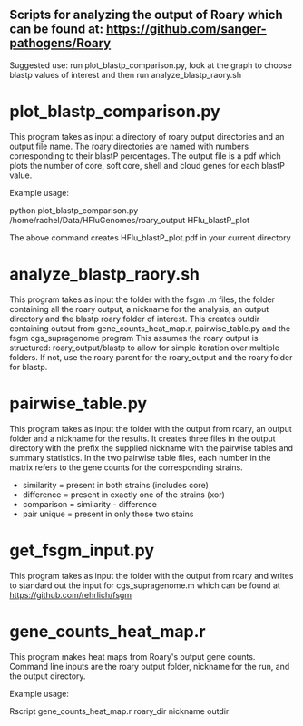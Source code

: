 ## Scripts for analyzing the output of Roary which can be found at:  https://github.com/sanger-pathogens/Roary
Suggested use:  run plot_blastp_comparison.py, look at the graph to choose blastp values of interest and then run analyze_blastp_raory.sh


# plot_blastp_comparison.py

This program takes as input a directory of roary output directories and an
output file name.  The roary directories are named with numbers corresponding
to their blastP percentages.  The output file is a pdf which plots the
number of core, soft core, shell and cloud genes for each blastP value.

Example usage:

python plot_blastp_comparison.py /home/rachel/Data/HFluGenomes/roary_output HFlu_blastP_plot

The above command creates HFlu_blastP_plot.pdf in your current directory

# analyze_blastp_raory.sh

This program takes as input the folder with the fsgm .m files, the folder
containing all the roary output, a nickname for the analysis, an output
directory and the blastp roary folder of interest.
This creates outdir containing output from gene_counts_heat_map.r,
pairwise_table.py and the fsgm cgs_supragenome program
This assumes the roary output is structured:  roary_output/blastp to allow
for simple iteration over multiple folders.  If not, use the roary parent for
the roary_output and the roary folder for blastp.

# pairwise_table.py

This program takes as input the folder with the output from roary, an output
folder and a nickname for the results.  It creates three files in the
output directory with the prefix the supplied nickname with the pairwise
tables and summary statistics.
In the two pairwise table files, each number in the matrix refers to the gene
counts for the corresponding strains.

* similarity = present in both strains (includes core)
* difference = present in exactly one of the strains (xor)
* comparison = similarity - difference
* pair unique = present in only those two stains

# get_fsgm_input.py
This program takes as input the folder with the output from roary and writes
to standard out the input for cgs_supragenome.m which can be found at https://github.com/rehrlich/fsgm

# gene_counts_heat_map.r
This program makes heat maps from Roary's output gene counts.  Command line inputs are the roary output folder, nickname for the run, and the output directory.

Example usage:

Rscript gene_counts_heat_map.r roary_dir nickname outdir
